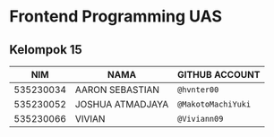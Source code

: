 # Frontend Programming UAS

## Kelompok 15

| NIM       | NAMA             | GITHUB ACCOUNT     |
| --------- | ---------------- | ------------------ |
| 535230034 | AARON SEBASTIAN  | `@hvnter00`        |
| 535230052 | JOSHUA ATMADJAYA | `@MakotoMachiYuki` |
| 535230066 | VIVIAN           | `@Viviann09`       |
